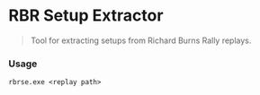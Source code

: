 # RBR Setup Extractor
> Tool for extracting setups from Richard Burns Rally replays.

### Usage
```
rbrse.exe <replay path>
```
